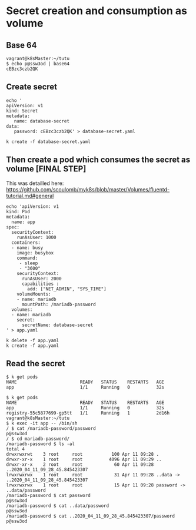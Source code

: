 # Secret creation and consumption as volume

## Base 64

````
vagrant@k8sMaster:~/tutu
$ echo p@ssw3od | base64
cEBzc3czb2QK

````

## Create secret

````
echo '
apiVersion: v1
kind: Secret
metadata:
   name: database-secret
data:
   password: cEBzc3czb2QK' > database-secret.yaml

k create -f database-secret.yaml
````

## Then create a pod which consumes the secret as volume [FINAL STEP]

This was detailled here: https://github.com/scoulomb/myk8s/blob/master/Volumes/fluentd-tutorial.md#general


````
echo 'apiVersion: v1
kind: Pod
metadata:
  name: app
spec:
  securityContext:
    runAsUser: 1000
  containers:
  - name: busy
    image: busybox
    command:
     - sleep
     - "3600"
    securityContext:
      runAsUser: 2000
      capabilities :
        add: ["NET_ADMIN", "SYS_TIME"]
    volumeMounts:
    - name: mariadb
      mountPath: /mariadb-password
  volumes:
  - name: mariadb
    secret:
      secretName: database-secret
' > app.yaml

k delete -f app.yaml
k create -f app.yaml
````

## Read the secret

````
$ k get pods
NAME                        READY   STATUS    RESTARTS   AGE
app                         1/1     Running   0          32s

$ k get pods
NAME                        READY   STATUS    RESTARTS   AGE
app                         1/1     Running   0          32s
registry-55c5877699-gp5tt   1/1     Running   1          2d16h
vagrant@k8sMaster:~/tutu
$ k exec -it app -- /bin/sh
/ $ cat /mariadb-password/password
p@ssw3od
/ $ cd mariadb-password/
/mariadb-password $ ls -al
total 4
drwxrwxrwt    3 root     root           100 Apr 11 09:28 .
drwxr-xr-x    1 root     root          4096 Apr 11 09:29 ..
drwxr-xr-x    2 root     root            60 Apr 11 09:28 ..2020_04_11_09_28_45.845423307
lrwxrwxrwx    1 root     root            31 Apr 11 09:28 ..data -> ..2020_04_11_09_28_45.845423307
lrwxrwxrwx    1 root     root            15 Apr 11 09:28 password -> ..data/password
/mariadb-password $ cat password
p@ssw3od
/mariadb-password $ cat ..data/password
p@ssw3od
/mariadb-password $ cat ..2020_04_11_09_28_45.845423307/password
p@ssw3od
````
